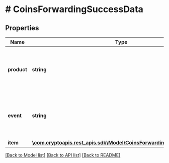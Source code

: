# # CoinsForwardingSuccessData

## Properties

Name | Type | Description | Notes
------------ | ------------- | ------------- | -------------
**product** | **string** | Represents the Crypto APIs 2.0 product which sends the callback. |
**event** | **string** | Defines the specific event, for which a callback subscription is set. |
**item** | [**\com.cryptoapis.rest_apis.sdk\Model\CoinsForwardingSuccessDataItem**](CoinsForwardingSuccessDataItem.md) |  |

[[Back to Model list]](../../README.md#models) [[Back to API list]](../../README.md#endpoints) [[Back to README]](../../README.md)
